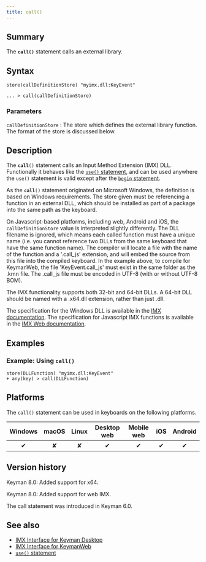 ```yaml
---
title: call()
---
```


## Summary

The **`call()`** statement calls an external library.

## Syntax

``` keyman
store(callDefinitionStore) "myimx.dll:KeyEvent"

... > call(callDefinitionStore)
```

### Parameters

`callDefinitionStore`
:   The store which defines the external library function. The format of
    the store is discussed below.

## Description

The **`call`**`()` statement calls an Input Method Extension (IMX) DLL.
Functionally it behaves like the [`use()` statement](use), and can be
used anywhere the `use()` statement is valid except after the [`begin`
statement](begin).

As the **`call`**`()` statement originated on Microsoft Windows, the
definition is based on Windows requirements. The store given must be
referencing a function in an external DLL, which should be installed as
part of a package into the same path as the keyboard.

On Javascript-based platforms, including web, Android and iOS, the
`callDefinitionStore` value is interpreted slightly differently. The DLL
filename is ignored, which means each called function must have a unique
name (i.e. you cannot reference two DLLs from the same keyboard that
have the same function name). The compiler will locate a file with the
name of the function and a '.call_js' extension, and will embed the
source from this file into the compiled keyboard. In the example above,
to compile for KeymanWeb, the file 'KeyEvent.call_js' must exist in the
same folder as the .kmn file. The .call_js file must be encoded in UTF-8
(with or without UTF-8 BOM).

The IMX functionality supports both 32-bit and 64-bit DLLs. A 64-bit DLL
should be named with a .x64.dll extension, rather than just .dll.

The specification for the Windows DLL is available in the [IMX
documentation](/developer/current-version/guides/develop/imx). The
specification for Javascript IMX functions is available in the [IMX Web
documentation](/developer/current-version/guides/develop/imx/web).

## Examples

### Example: Using `call()`

```
store(DLLFunction) "myimx.dll:KeyEvent"
+ any(key) > call(DLLFunction)
```

## Platforms

The `call()` statement can be used in keyboards on the following
platforms.

| Windows | macOS | Linux | Desktop web | Mobile web | iOS | Android |
|:-------:|:-----:|:-----:|:-----------:|:----------:|:---:|:-------:|
| ✔       | ✘     | ✘     | ✔           | ✔          | ✔   | ✔       |

## <span id="id486825"></span>Version history

Keyman 8.0: Added support for x64.

Keyman 8.0: Added support for web IMX.

The call statement was introduced in Keyman 6.0.

## See also

-   [IMX Interface for Keyman
    Desktop](/developer/current-version/guides/develop/imx/)
-   [IMX Interface for
    KeymanWeb](/developer/current-version/guides/develop/imx/web)
-   [`use()` statement](use)
